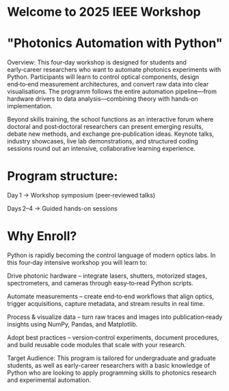 # Welcome to 2025 IEEE Workshop 
# "Photonics Automation with Python"
Overview: This four‑day workshop is designed for students and early‑career researchers who want to automate photonics experiments with Python. Participants will learn to control optical components, design end‑to‑end measurement architectures, and convert raw data into clear visualisations. The programm follows the entire automation pipeline—from hardware drivers to data analysis—combining theory with hands‑on implementation.

Beyond skills training, the school functions as an interactive forum where doctoral and post‑doctoral researchers can present emerging results, debate new methods, and exchange pre‑publication ideas. Keynote talks, industry showcases, live lab demonstrations, and structured coding sessions round out an intensive, collaborative learning experience.

# Program structure:

Day 1 → Workshop symposium (peer‑reviewed talks)

Days 2–4 → Guided hands-on sessions

# Why Enroll?

Python is rapidly becoming the control language of modern optics labs. In this four‑day intensive workshop you will learn to:

Drive photonic hardware – integrate lasers, shutters, motorized stages, spectrometers, and cameras through easy‑to‑read Python scripts.

Automate measurements – create end‑to‑end workflows that align optics, trigger acquisitions, capture metadata, and stream results in real time.

Process & visualize data – turn raw traces and images into publication‑ready insights using NumPy, Pandas, and Matplotlib.

Adopt best practices – version‑control experiments, document procedures, and build reusable code modules that scale with your research. 

Target Audience: This program is tailored for undergraduate and graduate students, as well as early-career researchers with a basic knowledge of Python who are looking to apply programming skills to photonics research and experimental automation.